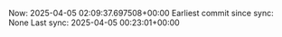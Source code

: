Now: 2025-04-05 02:09:37.697508+00:00 Earliest commit since sync: None Last sync: 2025-04-05 00:23:01+00:00
